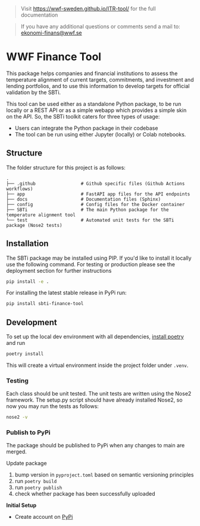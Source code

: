> Visit https://wwf-sweden.github.io/ITR-tool/ for the full documentation

> If you have any additional questions or comments send a mail to: ekonomi-finans@wwf.se

# WWF Finance Tool

This package helps companies and financial institutions to assess the temperature alignment of current
targets, commitments, and investment and lending portfolios, and to use this information to develop
targets for official validation by the SBTi.

This tool can be used either as a standalone Python package, to be run locally or  a REST API or as a simple webapp which provides a simple skin on the API.
So, the SBTi toolkit caters for three types of usage:

- Users can integrate the Python package in their codebase
- The tool can be run using either Jupyter (locally) or Colab notebooks.


## Structure

The folder structure for this project is as follows:

    .
    ├── .github                 # Github specific files (Github Actions workflows)
    ├── app                     # FastAPI app files for the API endpoints
    ├── docs                    # Documentation files (Sphinx)
    ├── config                  # Config files for the Docker container
    ├── SBTi                    # The main Python package for the temperature alignment tool
    └── test                    # Automated unit tests for the SBTi package (Nose2 tests)

## Installation

The SBTi package may be installed using PIP. If you'd like to install it locally use the following command. For testing or production please see the deployment section for further instructions

```bash
pip install -e .
```

For installing the latest stable release in PyPi run:

```bash
pip install sbti-finance-tool
```

## Development

To set up the local dev environment with all dependencies, [install poetry](https://python-poetry.org/docs/#osx--linux--bashonwindows-install-instructions) and run

```bash
poetry install
```

This will create a virtual environment inside the project folder under `.venv`.

### Testing

Each class should be unit tested. The unit tests are written using the Nose2 framework.
The setup.py script should have already installed Nose2, so now you may run the tests as follows:

```bash
nose2 -v
```

### Publish to PyPi

The package should be published to PyPi when any changes to main are merged.

Update package

1. bump version in `pyproject.toml` based on semantic versioning principles
2. run `poetry build`
3. run `poetry publish`
4. check whether package has been successfully uploaded

**Initial Setup**

- Create account on [PyPi](https://pypi.org/)
